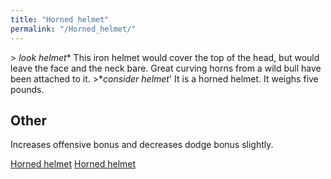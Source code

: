 ```yaml
---
title: "Horned helmet"
permalink: "/Horned_helmet/"
---
```


\> *look helmet**
This iron helmet would cover the top of the head, but would leave the
face
and the neck bare. Great curving horns from a wild bull have been
attached
to it.
\>**consider helmet*'
It is a horned helmet.
It weighs five pounds.

## Other

Increases offensive bonus and decreases dodge bonus slightly.

[Horned helmet](Category:_Metal_equipment "wikilink") [Horned
helmet](Category:_Head_items "wikilink")